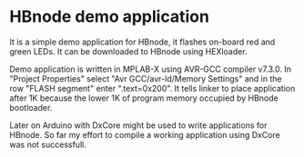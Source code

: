
# HBnode demo application

It is a simple demo application for HBnode, it flashes on-board red and green LEDs. It can be downloaded to HBnode using HEXloader.

Demo application is written in MPLAB-X using AVR-GCC compiler v7.3.0. In "Project Properties" select "Avr GCC/avr-ld/Memory Settings" and in the row "FLASH segment" enter ".text=0x200". It tells linker to place application after 1K because the lower 1K of program memory occupied by HBnode bootloader.

Later on Arduino with DxCore might be used to write applications for HBnode. So far my effort to compile a working application using DxCore was not successfull.
